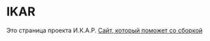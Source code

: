 # IKAR
Это страница проекта И.К.А.Р.
[Сайт, который поможет со сборкой](https://https://amperka.ru/)
